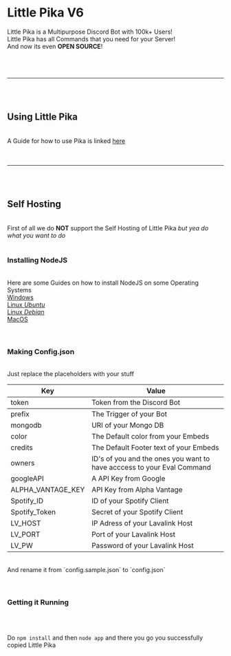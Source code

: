 # Little Pika V6

Little Pika is a Multipurpose Discord Bot with 100k+ Users!<br>
Little Pika has all Commands that you need for your Server!<br>
And now its even <strong>OPEN SOURCE</strong>!<br><br><br><br>

<hr>
<br><br>

## Using Little Pika
<br>
A Guide for how to use Pika is linked <a href="https://little-pika-2-0.gitbook.io/little-pika-2-0/">here</a><br><br><br>

<hr>
<br><br>

## Self Hosting
<br>
First of all we do <strong>NOT</strong> support the Self Hosting of Little Pika <i>but yea do what you want to do</i>
<br><br>

### Installing NodeJS
<br>
Here are some Guides on how to install NodeJS on some Operating Systems<br>
<a href="https://treehouse.github.io/installation-guides/windows/node-windows.html" target=_blank>Windows</a><br>
<a href="https://www.geeksforgeeks.org/installation-of-node-js-on-linux" target=_blank>Linux <i>Ubuntu</i></a><br>
<a href="https://www.digitalocean.com/community/tutorials/how-to-install-node-js-on-debian-10" target=_blank>Linux <i>Debian</i></a><br>
<a href="https://why-mac-os.herokuapp.com" target=_blank>MacOS</a><br>
<br><br>

### Making Config.json
<br>
Just replace the placeholders with your stuff<br>

<table id="tg-1VjQV" class="tg">
<thead>
    <tr>
    <th>Key</th>
    <th>Value</th>
</tr>
</thead>
  <tr>
    <td class="tg-0pky">token</td>
    <td class="tg-0pky">Token from the Discord Bot</td>
  </tr>

<tbody>
  <tr>
    <td class="tg-0pky">prefix</td>
    <td class="tg-0pky">The Trigger of your Bot</td>
  </tr>
  <tr>
    <td class="tg-0pky">mongodb</td>
    <td class="tg-0pky">URI of your Mongo DB</td>
  </tr>
  <tr>
    <td class="tg-0pky">color</td>
    <td class="tg-0pky">The Default color from your Embeds</td>
  </tr>
  <tr>
    <td class="tg-0pky">credits</td>
    <td class="tg-0pky">The Default Footer text of your Embeds</td>
  </tr>
  <tr>
    <td class="tg-0pky">owners</td>
    <td class="tg-0pky">ID's of you and the ones you want to have acccess to your Eval Command</td>
  </tr>
  <tr>
    <td class="tg-0pky">googleAPI</td>
    <td class="tg-0pky">A API Key from Google</td>
  </tr>
  <tr>
    <td class="tg-0pky">ALPHA_VANTAGE_KEY</td>
    <td class="tg-0pky">API Key from Alpha Vantage</td>
  </tr>
  <tr>
    <td class="tg-0pky">Spotify_ID</td>
    <td class="tg-0pky">ID of your Spotify Client</td>
  </tr>
  <tr>
    <td class="tg-0pky">Spotify_Token</td>
    <td class="tg-0pky">Secret of your Spotify Client</td>
  </tr>
  <tr>
    <td class="tg-0pky">LV_HOST</td>
    <td class="tg-0pky">IP Adress of your Lavalink Host</td>
  </tr>
  <tr>
    <td class="tg-0pky">LV_PORT</td>
    <td class="tg-0pky">Port of your Lavalink Host</td>
  </tr>
  <tr>
    <td class="tg-0pky">LV_PW</td>
    <td class="tg-0pky">Password of your Lavalink Host</td>
  </tr>
</tbody>
</table>
<br>
And rename it from `config.sample.json` to `config.json`<br><br><br>

### Getting it Running
<br>
<br>

Do `npm install` and then `node app` and there you go you successfully copied Little Pika